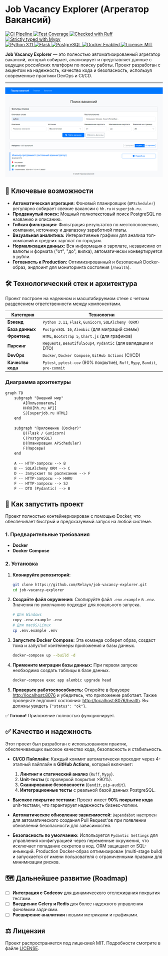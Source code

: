#  Job Vacancy Explorer (Агрегатор Вакансий)

<p align="left">
  <!-- Статус и Качество -->
  <a href="https://github.com/Relayn/job-vacancy-explorer/actions/workflows/ci.yml">
    <img src="https://github.com/Relayn/job-vacancy-explorer/actions/workflows/ci.yml/badge.svg" alt="CI Pipeline">
  </a>
  <a href="https://codecov.io/gh/Relayn/job-vacancy-explorer">
    <img src="https://codecov.io/gh/Relayn/job-vacancy-explorer/graph/badge.svg" alt="Test Coverage"/>
  </a>
  <a href="#">
    <img src="https://img.shields.io/badge/Ruff-checked-blue" alt="Checked with Ruff">
  </a>
  <a href="#">
    <img src="https://img.shields.io/badge/Mypy-strict-blue" alt="Strictly typed with Mypy">
  </a>
  <!-- Технологии -->
  <br/>
  <a href="https://www.python.org/">
    <img src="https://img.shields.io/badge/Python-3.11-blue?logo=python&logoColor=white" alt="Python 3.11">
  </a>
  <a href="https://flask.palletsprojects.com/">
    <img src="https://img.shields.io/badge/Flask-3.0-black?logo=flask&logoColor=white" alt="Flask">
  </a>
  <a href="https://www.postgresql.org/">
    <img src="https://img.shields.io/badge/PostgreSQL-16-blue?logo=postgresql&logoColor=white" alt="PostgreSQL">
  </a>
  <a href="https://www.docker.com/">
    <img src="https://img.shields.io/badge/Docker-enabled-blue?logo=docker&logoColor=white" alt="Docker Enabled">
  </a>
  <!-- Лицензия -->
  <a href="https://opensource.org/licenses/MIT">
    <img src="https://img.shields.io/badge/License-MIT-yellow" alt="License: MIT">
  </a>
</p>

**Job Vacancy Explorer** — это полностью автоматизированный агрегатор вакансий, который собирает, анализирует и представляет данные с ведущих российских платформ по поиску работы. Проект разработан с акцентом на надежность, качество кода и безопасность, используя современные практики DevOps и CI/CD.

---

![Project Screenshot](docs/screenshot.png)

## 🌟 Ключевые возможности

*   **Автоматическая агрегация:** Фоновый планировщик (`APScheduler`) регулярно собирает свежие вакансии с `hh.ru` и `superjob.ru`.
*   **Продвинутый поиск:** Мощный полнотекстовый поиск PostgreSQL по названию и описанию.
*   **Гибкая фильтрация:** Фильтрация результатов по местоположению, компании, источнику и диапазону заработной платы.
*   **Визуальная аналитика:** Интерактивные графики для анализа топ-компаний и средних зарплат по городам.
*   **Нормализация данных:** Вся информация о зарплате, независимо от валюты и формата ("от", "до", вилка), автоматически конвертируется в рубли.
*   **Готовность к Production:** Оптимизированный и безопасный Docker-образ, эндпоинт для мониторинга состояния (`/health`).

## 🛠️ Технологический стек и архитектура

Проект построен на надежном и масштабируемом стеке с четким разделением ответственности между компонентами.

| Категория          | Технологии                                                              |
| ------------------ | ----------------------------------------------------------------------- |
| **Бэкенд**         | `Python 3.11`, `Flask`, `Gunicorn`, `SQLAlchemy (ORM)`                  |
| **База данных**    | `PostgreSQL 16`, `Alembic` (для миграций схемы)                         |
| **Фронтенд**       | `HTML`, `Bootstrap 5`, `Chart.js` (для графиков)                        |
| **Парсинг**        | `Requests`, `BeautifulSoup4`, `Pydantic` (для валидации и DTO)          |
| **DevOps**         | `Docker`, `Docker Compose`, `GitHub Actions` (CI/CD)                    |
| **Качество кода**  | `Pytest`, `pytest-cov` (90% покрытие), `Ruff`, `Mypy`, `Bandit`, `pre-commit` |

### Диаграмма архитектуры

```mermaid
graph TD
    subgraph "Внешний мир"
        A[Пользователь]
        HHRU[hh.ru API]
        SJ[superjob.ru HTML]
    end

    subgraph "Приложение (Docker)"
        B(Flask / Gunicorn)
        C(PostgreSQL)
        D(Планировщик APScheduler)
        F(Парсеры)
    end

    A -- HTTP-запросы --> B
    B -- SQLAlchemy ORM --> C
    D -- Запускает по расписанию --> F
    F -- HTTP-запросы --> HHRU
    F -- HTTP-запросы --> SJ
    F -- DTO (Pydantic) --> B
```

## 🚀 Как запустить проект

Проект полностью контейнеризирован с помощью Docker, что обеспечивает быстрый и предсказуемый запуск на любой системе.

### 1. Предварительные требования

*   **Docker**
*   **Docker Compose**

### 2. Установка

1.  **Клонируйте репозиторий:**
    ```bash
    git clone https://github.com/Relayn/job-vacancy-explorer.git
    cd job-vacancy-explorer
    ```

2.  **Создайте файл окружения:**
    Скопируйте файл `.env.example` в `.env`. Значения по умолчанию подходят для локального запуска.
    ```bash
    # Для Windows
    copy .env.example .env
    # Для macOS/Linux
    cp .env.example .env
    ```

3.  **Запустите Docker Compose:**
    Эта команда соберет образ, создаст тома и запустит контейнеры приложения и базы данных.
    ```bash
    docker-compose up --build -d
    ```

4.  **Примените миграции базы данных:**
    При первом запуске необходимо создать таблицы в базе данных.
    ```bash
    docker-compose exec app alembic upgrade head
    ```

5.  **Проверьте работоспособность:**
    Откройте в браузере [http://localhost:8076](http://localhost:8076) и убедитесь, что приложение работает. Также проверьте эндпоинт состояния: [http://localhost:8076/health](http://localhost:8076/health). Вы должны увидеть `{"status": "ok"}`.

✅ **Готово!** Приложение полностью функционирует.

## ✅ Качество и надежность

Этот проект был разработан с использованием практик, обеспечивающих высокое качество кода, безопасность и стабильность.

*   **CI/CD Пайплайн:** Каждый коммит автоматически проходит через 4-этапный пайплайн в **GitHub Actions**, который включает:
    1.  **Линтинг и статический анализ** (`Ruff`, `Mypy`).
    2.  **Unit-тесты** (с проверкой покрытия >90%).
    3.  **Сканирование безопасности** (`Bandit`, `pip-audit`).
    4.  **Интеграционные тесты** с реальной базой данных PostgreSQL.

*   **Высокое покрытие тестами:** Проект имеет **90% покрытие кода** unit-тестами, что гарантирует надежность бизнес-логики.

*   **Автоматическое обновление зависимостей:** `Dependabot` настроен для автоматического создания Pull Request'ов при появлении обновлений безопасности для зависимостей.

*   **Безопасность по умолчанию:** Используется `Pydantic Settings` для управления конфигурацией через переменные окружения, что исключает попадание секретов в код. ORM защищает от SQL-инъекций. Production Docker-образ оптимизирован (multi-stage build) и запускается от имени пользователя с ограниченными правами для минимизации рисков.

## 🗺️ Дальнейшее развитие (Roadmap)

- [ ] **Интеграция с Codecov** для динамического отслеживания покрытия тестами.
- [ ] **Внедрение Celery и Redis** для более надежного управления фоновыми задачами.
- [ ] **Расширение аналитики** новыми метриками и графиками.

## ⚖️ Лицензия

Проект распространяется под лицензией MIT. Подробности смотрите в файле [LICENSE](LICENSE).
